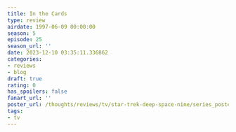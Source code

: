 ```yaml
---
title: In the Cards
type: review
airdate: 1997-06-09 00:00:00
season: 5
episode: 25
season_url: ''
date: 2023-12-10 03:35:11.336862
categories:
- reviews
- blog
draft: true
rating: 0
has_spoilers: false
fanart_url: ''
poster_url: /thoughts/reviews/tv/star-trek-deep-space-nine/series_poster.jpg
tags:
- tv
---
```


